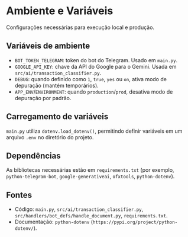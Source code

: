 # Ambiente e Variáveis

Configurações necessárias para execução local e produção.

## Variáveis de ambiente
- `BOT_TOKEN_TELEGRAM`: token do bot do Telegram. Usado em `main.py`.
- `GOOGLE_API_KEY`: chave da API do Google para o Gemini. Usada em `src/ai/transaction_classifier.py`.
- `DEBUG`: quando definido como `1`, `true`, `yes` ou `on`, ativa modo de depuração (mantém temporários).
- `APP_ENV`/`ENVIRONMENT`: quando `production`/`prod`, desativa modo de depuração por padrão.

## Carregamento de variáveis
`main.py` utiliza `dotenv.load_dotenv()`, permitindo definir variáveis em um arquivo `.env` no diretório do projeto.

## Dependências
As bibliotecas necessárias estão em `requirements.txt` (por exemplo, `python-telegram-bot`, `google-generativeai`, `ofxtools`, `python-dotenv`).

## Fontes
- Código: `main.py`, `src/ai/transaction_classifier.py`, `src/handlers/bot_defs/handle_document.py`, `requirements.txt`.
- Documentação: `python-dotenv` (`https://pypi.org/project/python-dotenv/`).

